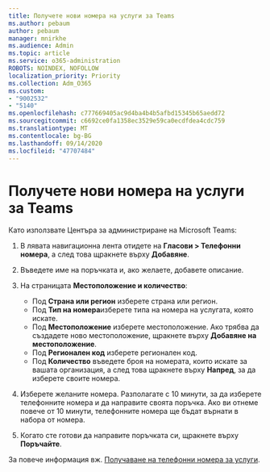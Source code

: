 ```yaml
---
title: Получете нови номера на услуги за Teams
ms.author: pebaum
author: pebaum
manager: mnirkhe
ms.audience: Admin
ms.topic: article
ms.service: o365-administration
ROBOTS: NOINDEX, NOFOLLOW
localization_priority: Priority
ms.collection: Adm_O365
ms.custom:
- "9002532"
- "5140"
ms.openlocfilehash: c777669405ac9d4ba4b4b5afbd15345b65aedd72
ms.sourcegitcommit: c6692ce0fa1358ec3529e59ca0ecdfdea4cdc759
ms.translationtype: MT
ms.contentlocale: bg-BG
ms.lasthandoff: 09/14/2020
ms.locfileid: "47707484"
---
```

# <a name="get-new-service-numbers-for-teams"></a>Получете нови номера на услуги за Teams

Като използвате Центъра за администриране на Microsoft Teams:

1. В лявата навигационна лента отидете на **Гласови > Телефонни номера**, а след това щракнете върху **Добавяне**.
2. Въведете име на поръчката и, ако желаете, добавете описание.
3. На страницата **Местоположение и количество**:

    - Под **Страна или регион** изберете страна или регион.
    - Под **Тип на номера**изберете типа на номера на услугата, която искате.
    - Под **Местоположение** изберете местоположение. Ако трябва да създадете ново местоположение, щракнете върху **Добавяне на местоположение**.
    - Под **Регионален код** изберете регионален код.
    - Под **Количество** въведете броя на номерата, които искате за вашата организация, а след това щракнете върху **Напред**, за да изберете своите номера.
    
4. Изберете желаните номера. Разполагате с 10 минути, за да изберете телефонните номера и да направите своята поръчка. Ако ви отнеме повече от 10 минути, телефонните номера ще бъдат върнати в набора от номера.
5. Когато сте готови да направите поръчката си, щракнете върху **Поръчайте**.

За повече информация вж. [Получаване на телефонни номера за услуги](https://docs.microsoft.com/microsoftteams/getting-service-phone-numbers).

